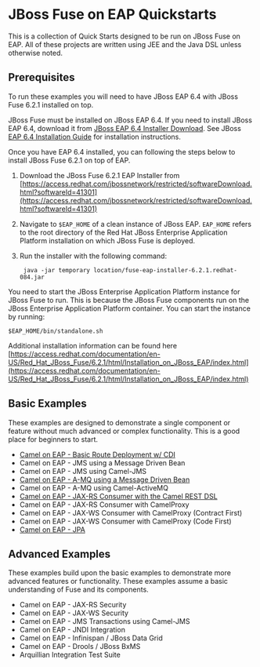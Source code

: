 # JBoss Fuse on EAP Quickstarts #
This is a collection of Quick Starts designed to be run on JBoss Fuse on EAP. All of these projects are written using JEE and the Java DSL unless otherwise noted.

## Prerequisites ##
To run these examples you will need to have JBoss EAP 6.4 with JBoss Fuse 6.2.1 installed on top.

JBoss Fuse must be installed on JBoss EAP 6.4. If you need to install JBoss EAP 6.4, download it from [JBoss EAP 6.4 Installer Download](https://access.redhat.com/jbossnetwork/restricted/softwareDetail.html?softwareId=37383&product=appplatform&version=6.4&downloadType=distributions). See JBoss [EAP 6.4 Installation Guide](https://access.redhat.com/documentation/en-US/JBoss_Enterprise_Application_Platform/6.4/html/Installation_Guide/index.html) for installation instructions.

Once you have EAP 6.4 installed, you can following the steps below to install JBoss Fuse 6.2.1 on top of EAP.

1. Download the JBoss Fuse 6.2.1 EAP Installer from [https://access.redhat.com/jbossnetwork/restricted/softwareDownload.html?softwareId=41301](https://access.redhat.com/jbossnetwork/restricted/softwareDownload.html?softwareId=41301)
2. Navigate to `$EAP_HOME` of a clean instance of JBoss EAP. `EAP_HOME` refers to the root directory of the Red Hat JBoss Enterprise Application Platform installation on which JBoss Fuse is deployed.
3. Run the installer with the following command:

		java -jar temporary location/fuse-eap-installer-6.2.1.redhat-084.jar

You need to start the JBoss Enterprise Application Platform instance for JBoss Fuse to run. This is because the JBoss Fuse components run on the JBoss Enterprise Application Platform container. You can start the instance by running:

	$EAP_HOME/bin/standalone.sh

Additional installation information can be found here [https://access.redhat.com/documentation/en-US/Red_Hat_JBoss_Fuse/6.2.1/html/Installation_on_JBoss_EAP/index.html](https://access.redhat.com/documentation/en-US/Red_Hat_JBoss_Fuse/6.2.1/html/Installation_on_JBoss_EAP/index.html)

## Basic Examples ##
These examples are designed to demonstrate a single component or feature without much advanced or complex functionality. This is a good place for beginners to start.

 * [Camel on EAP - Basic Route Deployment w/ CDI](route_deployment)
 * Camel on EAP - JMS using a Message Driven Bean
 * Camel on EAP - JMS using Camel-JMS
 * [Camel on EAP - A-MQ using a Message Driven Bean](amq_mdb)
 * Camel on EAP - A-MQ using Camel-ActiveMQ
 * [Camel on EAP - JAX-RS Consumer with the Camel REST DSL](rest_dsl)
 * Camel on EAP - JAX-RS Consumer with CamelProxy
 * Camel on EAP - JAX-WS Consumer with CamelProxy (Contract First)
 * Camel on EAP - JAX-WS Consumer with CamelProxy (Code First)
 * [Camel on EAP - JPA](jpa)

## Advanced Examples ##
These examples build upon the basic examples to demonstrate more advanced features or functionality. These examples assume a basic understanding of Fuse and its components.

 * Camel on EAP - JAX-RS Security
 * Camel on EAP - JAX-WS Security
 * Camel on EAP - JMS Transactions using Camel-JMS
 * Camel on EAP - JNDI Integration
 * Camel on EAP - Infinispan / JBoss Data Grid
 * Camel on EAP - Drools / JBoss BxMS
 * Arquillian Integration Test Suite
